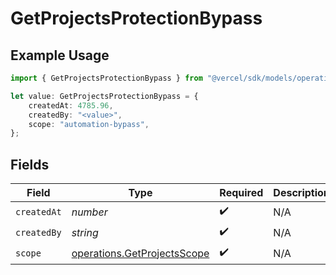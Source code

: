 # GetProjectsProtectionBypass

## Example Usage

```typescript
import { GetProjectsProtectionBypass } from "@vercel/sdk/models/operations";

let value: GetProjectsProtectionBypass = {
    createdAt: 4785.96,
    createdBy: "<value>",
    scope: "automation-bypass",
};
```

## Fields

| Field                                                                      | Type                                                                       | Required                                                                   | Description                                                                |
| -------------------------------------------------------------------------- | -------------------------------------------------------------------------- | -------------------------------------------------------------------------- | -------------------------------------------------------------------------- |
| `createdAt`                                                                | *number*                                                                   | :heavy_check_mark:                                                         | N/A                                                                        |
| `createdBy`                                                                | *string*                                                                   | :heavy_check_mark:                                                         | N/A                                                                        |
| `scope`                                                                    | [operations.GetProjectsScope](../../models/operations/getprojectsscope.md) | :heavy_check_mark:                                                         | N/A                                                                        |